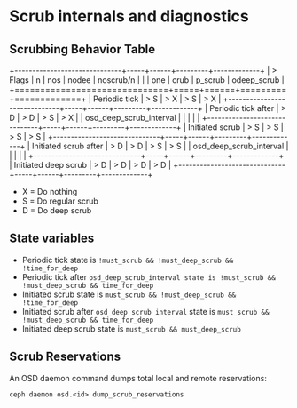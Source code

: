 # Scrub internals and diagnostics

## Scrubbing Behavior Table

+------------------------------+-----+------+---------+-------------+
| > Flags                      | n   | nos  | nodee   | noscrub/n   |
|                              | one | crub | p_scrub | odeep_scrub |
+==============================+=====+======+=========+=============+
| Periodic tick                | > S | > X  | > S     | > X         |
+------------------------------+-----+------+---------+-------------+
| Periodic tick after          | > D | > D  | > S     | > X         |
| osd_deep_scrub_interval      |     |      |         |             |
+------------------------------+-----+------+---------+-------------+
| Initiated scrub              | > S | > S  | > S     | > S         |
+------------------------------+-----+------+---------+-------------+
| Initiated scrub after        | > D | > D  | > S     | > S         |
| osd_deep_scrub_interval      |     |      |         |             |
+------------------------------+-----+------+---------+-------------+
| Initiated deep scrub         | > D | > D  | > D     | > D         |
+------------------------------+-----+------+---------+-------------+

-   X = Do nothing
-   S = Do regular scrub
-   D = Do deep scrub

## State variables

-   Periodic tick state is
    `!must_scrub && !must_deep_scrub && !time_for_deep`
-   Periodic tick after
    `osd_deep_scrub_interval state is !must_scrub && !must_deep_scrub && time_for_deep`
-   Initiated scrub state is
    `must_scrub && !must_deep_scrub && !time_for_deep`
-   Initiated scrub after `osd_deep_scrub_interval` state is
    `must_scrub && !must_deep_scrub && time_for_deep`
-   Initiated deep scrub state is `must_scrub && must_deep_scrub`

## Scrub Reservations

An OSD daemon command dumps total local and remote reservations:

    ceph daemon osd.<id> dump_scrub_reservations
